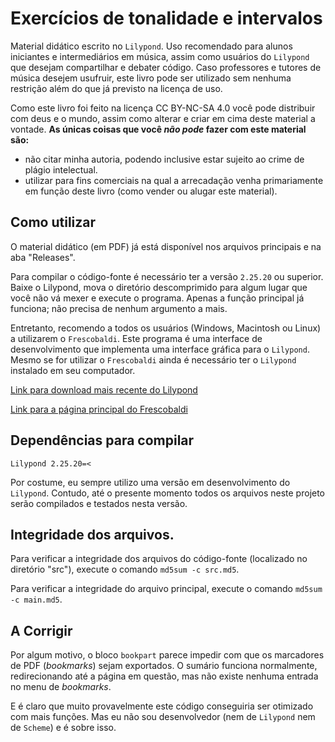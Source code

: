# Exercícios de tonalidade e intervalos

Material didático escrito no ```Lilypond```. Uso recomendado para alunos iniciantes e intermediários em música, assim como usuários do ```Lilypond``` que desejam compartilhar e debater código. Caso professores e tutores de música desejem usufruir, este livro pode ser utilizado sem nenhuma restrição além do que já previsto na licença de uso.

Como este livro foi feito na licença CC BY-NC-SA 4.0 você pode distribuir com deus e o mundo, assim como alterar e criar em cima deste material a vontade.
**As únicas coisas que você *não pode* fazer com este material são:**
* não citar minha autoria, podendo inclusive estar sujeito ao crime de plágio intelectual.
* utilizar para fins comerciais na qual a arrecadação venha primariamente em função deste livro (como vender ou alugar este material).

## Como utilizar

O material didático (em PDF) já está disponível nos arquivos principais e na aba "Releases".

Para compilar o código-fonte é necessário ter a versão ```2.25.20``` ou superior. Baixe o Lilypond, mova o diretório descomprimido para algum lugar que você não vá mexer e execute o programa. Apenas a função principal já funciona; não precisa de nenhum argumento a mais.

Entretanto, recomendo a todos os usuários (Windows, Macintosh ou Linux) a utilizarem o ```Frescobaldi```. Este programa é uma interface de desenvolvimento que implementa uma interface gráfica para o ```Lilypond```. Mesmo se for utilizar o ```Frescobaldi``` ainda é necessário ter o ```Lilypond``` instalado em seu computador.

[Link para download mais recente do Lilypond](https://lilypond.org/development.html)

[Link para a página principal do Frescobaldi](https://www.frescobaldi.org/)

## Dependências para compilar
```Lilypond 2.25.20=<```

Por costume, eu sempre utilizo uma versão em desenvolvimento do ```Lilypond```. Contudo, até o presente momento todos os arquivos neste projeto serão compilados e testados nesta versão.

## Integridade dos arquivos.
Para verificar a integridade dos arquivos do código-fonte (localizado no diretório "src"), execute o comando ```md5sum -c src.md5```.

Para verificar a integridade do arquivo principal, execute o comando ```md5sum -c main.md5```.

## A Corrigir

Por algum motivo, o bloco ```bookpart``` parece impedir com que os marcadores de PDF (*bookmarks*) sejam exportados. O sumário funciona normalmente, redirecionando até a página em questão, mas não existe nenhuma entrada no menu de *bookmarks*.

E é claro que muito provavelmente este código conseguiria ser otimizado com mais funções. Mas eu não sou desenvolvedor (nem de ```Lilypond``` nem de ```Scheme```) e é sobre isso. 
